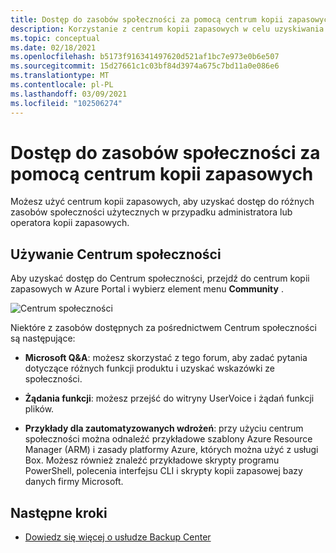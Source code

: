 ```yaml
---
title: Dostęp do zasobów społeczności za pomocą centrum kopii zapasowych
description: Korzystanie z centrum kopii zapasowych w celu uzyskiwania dostępu do przykładowych szablonów, skryptów i żądań funkcji
ms.topic: conceptual
ms.date: 02/18/2021
ms.openlocfilehash: b5173f916341497620d521af1bc7e973e0b6e507
ms.sourcegitcommit: 15d27661c1c03bf84d3974a675c7bd11a0e086e6
ms.translationtype: MT
ms.contentlocale: pl-PL
ms.lasthandoff: 03/09/2021
ms.locfileid: "102506274"
---
```

# <a name="access-community-resources-using-backup-center"></a>Dostęp do zasobów społeczności za pomocą centrum kopii zapasowych

Możesz użyć centrum kopii zapasowych, aby uzyskać dostęp do różnych zasobów społeczności użytecznych w przypadku administratora lub operatora kopii zapasowych.

## <a name="using-community-hub"></a>Używanie Centrum społeczności

Aby uzyskać dostęp do Centrum społeczności, przejdź do centrum kopii zapasowych w Azure Portal i wybierz element menu **Community** .

![Centrum społeczności](./media/backup-center-community/backup-center-community-hub.png)

Niektóre z zasobów dostępnych za pośrednictwem Centrum społeczności są następujące:

- **Microsoft Q&A**: możesz skorzystać z tego forum, aby zadać pytania dotyczące różnych funkcji produktu i uzyskać wskazówki ze społeczności.

- **Żądania funkcji**: możesz przejść do witryny UserVoice i żądań funkcji plików.

- **Przykłady dla zautomatyzowanych wdrożeń**: przy użyciu centrum społeczności można odnaleźć przykładowe szablony Azure Resource Manager (ARM) i zasady platformy Azure, których można użyć z usługi Box. Możesz również znaleźć przykładowe skrypty programu PowerShell, polecenia interfejsu CLI i skrypty kopii zapasowej bazy danych firmy Microsoft.

## <a name="next-steps"></a>Następne kroki

- [Dowiedz się więcej o usłudze Backup Center](backup-center-overview.md)
